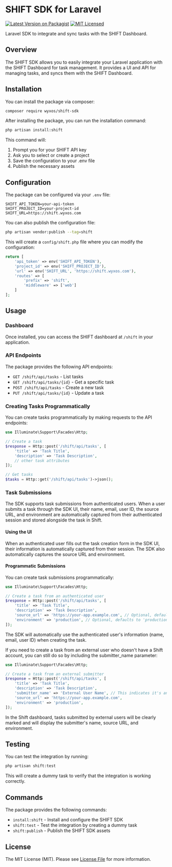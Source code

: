 # SHIFT SDK for Laravel

[![Latest Version on Packagist](https://img.shields.io/packagist/v/wyxos/shift-sdk.svg?style=flat-square)](https://packagist.org/packages/wyxos/shift-sdk)
[![MIT Licensed](https://img.shields.io/badge/license-MIT-brightgreen.svg?style=flat-square)](LICENSE.md)

Laravel SDK to integrate and sync tasks with the SHIFT Dashboard.

## Overview

The SHIFT SDK allows you to easily integrate your Laravel application with the SHIFT Dashboard for task management. It provides a UI and API for managing tasks, and syncs them with the SHIFT Dashboard.

## Installation

You can install the package via composer:

```bash
composer require wyxos/shift-sdk
```

After installing the package, you can run the installation command:

```bash
php artisan install:shift
```

This command will:
1. Prompt you for your SHIFT API key
2. Ask you to select or create a project
3. Save the configuration to your .env file
4. Publish the necessary assets

## Configuration

The package can be configured via your `.env` file:

```
SHIFT_API_TOKEN=your-api-token
SHIFT_PROJECT_ID=your-project-id
SHIFT_URL=https://shift.wyxos.com
```

You can also publish the configuration file:

```bash
php artisan vendor:publish --tag=shift
```

This will create a `config/shift.php` file where you can modify the configuration:

```php
return [
    'api_token' => env('SHIFT_API_TOKEN'),
    'project_id' => env('SHIFT_PROJECT_ID'),
    'url' => env('SHIFT_URL', 'https://shift.wyxos.com'),
    'routes' => [
        'prefix' => 'shift',
        'middleware' => ['web']
    ]
];
```

## Usage

### Dashboard

Once installed, you can access the SHIFT dashboard at `/shift` in your application.

### API Endpoints

The package provides the following API endpoints:

- `GET /shift/api/tasks` - List tasks
- `GET /shift/api/tasks/{id}` - Get a specific task
- `POST /shift/api/tasks` - Create a new task
- `PUT /shift/api/tasks/{id}` - Update a task

### Creating Tasks Programmatically

You can create tasks programmatically by making requests to the API endpoints:

```php
use Illuminate\Support\Facades\Http;

// Create a task
$response = Http::post('/shift/api/tasks', [
    'title' => 'Task Title',
    'description' => 'Task Description',
    // other task attributes
]);

// Get tasks
$tasks = Http::get('/shift/api/tasks')->json();
```

### Task Submissions

The SDK supports task submissions from authenticated users. When a user submits a task through the SDK UI, their name, email, user ID, the source URL, and environment are automatically captured from their authenticated session and stored alongside the task in Shift.

#### Using the UI

When an authenticated user fills out the task creation form in the SDK UI, their information is automatically captured from their session. The SDK also automatically captures the source URL and environment.

#### Programmatic Submissions

You can create task submissions programmatically:

```php
use Illuminate\Support\Facades\Http;

// Create a task from an authenticated user
$response = Http::post('/shift/api/tasks', [
    'title' => 'Task Title',
    'description' => 'Task Description',
    'source_url' => 'https://your-app.example.com', // Optional, defaults to current URL
    'environment' => 'production', // Optional, defaults to 'production'
]);
```

The SDK will automatically use the authenticated user's information (name, email, user ID) when creating the task.

If you need to create a task from an external user who doesn't have a Shift account, you can still do so by including the submitter_name parameter:

```php
use Illuminate\Support\Facades\Http;

// Create a task from an external submitter
$response = Http::post('/shift/api/tasks', [
    'title' => 'Task Title',
    'description' => 'Task Description',
    'submitter_name' => 'External User Name', // This indicates it's an external submission
    'source_url' => 'https://your-app.example.com',
    'environment' => 'production',
]);
```

In the Shift dashboard, tasks submitted by external users will be clearly marked and will display the submitter's name, source URL, and environment.

## Testing

You can test the integration by running:

```bash
php artisan shift:test
```

This will create a dummy task to verify that the integration is working correctly.

## Commands

The package provides the following commands:

- `install:shift` - Install and configure the SHIFT SDK
- `shift:test` - Test the integration by creating a dummy task
- `shift:publish` - Publish the SHIFT SDK assets

## License

The MIT License (MIT). Please see [License File](LICENSE.md) for more information.

